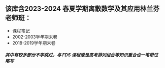 ## 该库含2023-2024 春夏学期离散数学及其应用林兰芬老师班：
- 课程笔记
- 2002-2003学年期末卷
- 2018-2019学年期末卷
##### 其中有较多部分不学跳过，与 FDS 课程或是高考排列组合等知识重合也一笔带过略写
